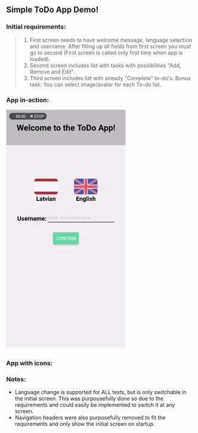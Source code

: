 ## Simple ToDo App Demo!

### Initial requirements: 

>1. First screen needs to have welcome message, language selection and username. After filling up all fields from first screen you must go to second (First screen is called only first time when app is loaded). 
>2. Second screen includes list with tasks with possibilities "Add, Remove and Edit". 
>3. Third screen includes list with already "Complete" to-do's. Bonus task: You can select image/avatar for each To-do list.

### App in-action:

![Image gone][gif]

[gif]: ./assets/app-in-action.gif

### App with icons:
[gif]: ./assets/app-v-2.gif

### Notes: 
- Language change is supported for ALL texts, but is only switchable in the initial screen. This was purpousefully done so due to the requirements and could easily be implemented to switch it at any screen. 
- Navigation headers were also purposefully removed to fit the requirements and only show the initial screen on startup. 